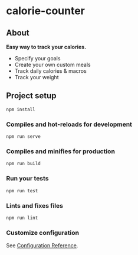 # calorie-counter

## About

**Easy way to track your calories.**

* Specify your goals  
* Create your own custom meals
* Track daily calories & macros
* Track your weight


## Project setup
```
npm install
```

### Compiles and hot-reloads for development
```
npm run serve
```

### Compiles and minifies for production
```
npm run build
```

### Run your tests
```
npm run test
```

### Lints and fixes files
```
npm run lint
```

### Customize configuration
See [Configuration Reference](https://cli.vuejs.org/config/).
